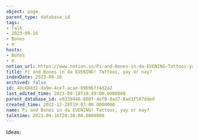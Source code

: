 ```yaml
---
object: page
parent_type: database_id
tags:
- Talk
- 2023-09-16
- Bones
- π
hosts:
- Bones
- π
notion_url: https://www.notion.so/Pi-and-Bones-in-da-EVENING-Tattoos-yay-or-nay-48c68832da9e4ce7acae09b96ff4d2a2
title: Pi and Bones in da EVENING! Tattoos, yay or nay?
indexDate: 2023-09-16
archived: false
id: 48c68832-da9e-4ce7-acae-09b96ff4d2a2
last_edited_time: 2023-09-18T10:49:00.0000000
parent_database_id: e9339446-880f-4ef0-8ad7-8ad1f507dded
created_time: 2022-12-28T19:03:00.0000000
name: Pi and Bones in da EVENING! Tattoos, yay or nay?
talktime: 2023-09-16T20:30:00.0000000
---
```


Ideas:

























